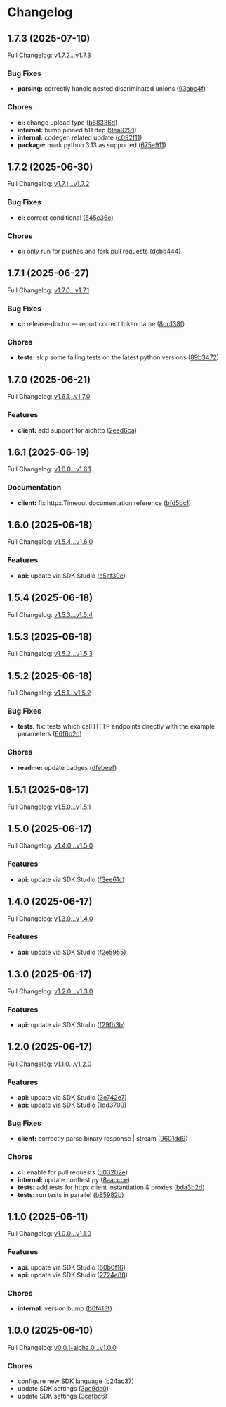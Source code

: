 # Changelog

## 1.7.3 (2025-07-10)

Full Changelog: [v1.7.2...v1.7.3](https://github.com/qanapi/qanapi-sdk-python/compare/v1.7.2...v1.7.3)

### Bug Fixes

* **parsing:** correctly handle nested discriminated unions ([93abc4f](https://github.com/qanapi/qanapi-sdk-python/commit/93abc4fd5554223264ad62727f75aff90856b410))


### Chores

* **ci:** change upload type ([b68336d](https://github.com/qanapi/qanapi-sdk-python/commit/b68336dc68070062e342a7e224608dc0b77dac6b))
* **internal:** bump pinned h11 dep ([9ea9291](https://github.com/qanapi/qanapi-sdk-python/commit/9ea92914f2ea9b40dfd1e024cec2db4971c4f5be))
* **internal:** codegen related update ([c092f11](https://github.com/qanapi/qanapi-sdk-python/commit/c092f1133ca310bcbc72af6feba436893f3abab9))
* **package:** mark python 3.13 as supported ([675e911](https://github.com/qanapi/qanapi-sdk-python/commit/675e911cd59df3f6eed5b5300ddb0502eed10364))

## 1.7.2 (2025-06-30)

Full Changelog: [v1.7.1...v1.7.2](https://github.com/qanapi/qanapi-sdk-python/compare/v1.7.1...v1.7.2)

### Bug Fixes

* **ci:** correct conditional ([545c36c](https://github.com/qanapi/qanapi-sdk-python/commit/545c36c50372857194a604b6fd5772cce3131a57))


### Chores

* **ci:** only run for pushes and fork pull requests ([dcbb444](https://github.com/qanapi/qanapi-sdk-python/commit/dcbb444243b83e47f73e2e2e4764f8b4cfb28f62))

## 1.7.1 (2025-06-27)

Full Changelog: [v1.7.0...v1.7.1](https://github.com/qanapi/qanapi-sdk-python/compare/v1.7.0...v1.7.1)

### Bug Fixes

* **ci:** release-doctor — report correct token name ([8dc138f](https://github.com/qanapi/qanapi-sdk-python/commit/8dc138f411b91f94037d5806554c42dba8c7d57e))


### Chores

* **tests:** skip some failing tests on the latest python versions ([89b3472](https://github.com/qanapi/qanapi-sdk-python/commit/89b3472ce0b2ffc82f8b644e9a8f04621a4794ea))

## 1.7.0 (2025-06-21)

Full Changelog: [v1.6.1...v1.7.0](https://github.com/qanapi/qanapi-sdk-python/compare/v1.6.1...v1.7.0)

### Features

* **client:** add support for aiohttp ([2eed6ca](https://github.com/qanapi/qanapi-sdk-python/commit/2eed6cab33fa770b3f2489ce4e5c872a64d28a8d))

## 1.6.1 (2025-06-19)

Full Changelog: [v1.6.0...v1.6.1](https://github.com/qanapi/qanapi-sdk-python/compare/v1.6.0...v1.6.1)

### Documentation

* **client:** fix httpx.Timeout documentation reference ([bfd5bc1](https://github.com/qanapi/qanapi-sdk-python/commit/bfd5bc102f895ce18c41a226f2e2e08831c1290c))

## 1.6.0 (2025-06-18)

Full Changelog: [v1.5.4...v1.6.0](https://github.com/qanapi/qanapi-sdk-python/compare/v1.5.4...v1.6.0)

### Features

* **api:** update via SDK Studio ([c5af39e](https://github.com/qanapi/qanapi-sdk-python/commit/c5af39e9af32368c0fa41471f27c93419f2a36ea))

## 1.5.4 (2025-06-18)

Full Changelog: [v1.5.3...v1.5.4](https://github.com/qanapi/qanapi-sdk-python/compare/v1.5.3...v1.5.4)

## 1.5.3 (2025-06-18)

Full Changelog: [v1.5.2...v1.5.3](https://github.com/qanapi/qanapi-sdk-python/compare/v1.5.2...v1.5.3)

## 1.5.2 (2025-06-18)

Full Changelog: [v1.5.1...v1.5.2](https://github.com/qanapi/qanapi-sdk-python/compare/v1.5.1...v1.5.2)

### Bug Fixes

* **tests:** fix: tests which call HTTP endpoints directly with the example parameters ([66f6b2c](https://github.com/qanapi/qanapi-sdk-python/commit/66f6b2c0377f3c538d12a574c3d52db94730d2bc))


### Chores

* **readme:** update badges ([dfebeef](https://github.com/qanapi/qanapi-sdk-python/commit/dfebeefd9171a908969377e73b33116067c26100))

## 1.5.1 (2025-06-17)

Full Changelog: [v1.5.0...v1.5.1](https://github.com/qanapi/qanapi-sdk-python/compare/v1.5.0...v1.5.1)

## 1.5.0 (2025-06-17)

Full Changelog: [v1.4.0...v1.5.0](https://github.com/qanapi/qanapi-sdk-python/compare/v1.4.0...v1.5.0)

### Features

* **api:** update via SDK Studio ([f3ee61c](https://github.com/qanapi/qanapi-sdk-python/commit/f3ee61ce2d37a75397397c01301e07add5295d36))

## 1.4.0 (2025-06-17)

Full Changelog: [v1.3.0...v1.4.0](https://github.com/qanapi/qanapi-sdk-python/compare/v1.3.0...v1.4.0)

### Features

* **api:** update via SDK Studio ([f2e5955](https://github.com/qanapi/qanapi-sdk-python/commit/f2e59558c1b6456b51e2fc17d6fb19ca9459e109))

## 1.3.0 (2025-06-17)

Full Changelog: [v1.2.0...v1.3.0](https://github.com/qanapi/qanapi-sdk-python/compare/v1.2.0...v1.3.0)

### Features

* **api:** update via SDK Studio ([f29fb3b](https://github.com/qanapi/qanapi-sdk-python/commit/f29fb3b6d8c1bdfd4a6c7a7b735e96e02a886677))

## 1.2.0 (2025-06-17)

Full Changelog: [v1.1.0...v1.2.0](https://github.com/qanapi/qanapi-sdk-python/compare/v1.1.0...v1.2.0)

### Features

* **api:** update via SDK Studio ([3e742e7](https://github.com/qanapi/qanapi-sdk-python/commit/3e742e79c759f7595f14a30661ef7b6042379eb9))
* **api:** update via SDK Studio ([1dd3709](https://github.com/qanapi/qanapi-sdk-python/commit/1dd3709beba0fe0f3959b1fc0ed124cb16300d3b))


### Bug Fixes

* **client:** correctly parse binary response | stream ([9601dd9](https://github.com/qanapi/qanapi-sdk-python/commit/9601dd9918b1da722b94ab401440d419ee120d0d))


### Chores

* **ci:** enable for pull requests ([503202e](https://github.com/qanapi/qanapi-sdk-python/commit/503202e9de0fdf75e5dd7a588640f273c35af66e))
* **internal:** update conftest.py ([8aaccce](https://github.com/qanapi/qanapi-sdk-python/commit/8aaccce8f6a15f3d8fe91fd138042abde66e6b9d))
* **tests:** add tests for httpx client instantiation & proxies ([bda3b2d](https://github.com/qanapi/qanapi-sdk-python/commit/bda3b2dd02711a41b08438fc644d61bac5edbd65))
* **tests:** run tests in parallel ([b85982b](https://github.com/qanapi/qanapi-sdk-python/commit/b85982bd5235492e0595df8300c83fd24693523a))

## 1.1.0 (2025-06-11)

Full Changelog: [v1.0.0...v1.1.0](https://github.com/qanapi/qanapi-sdk-python/compare/v1.0.0...v1.1.0)

### Features

* **api:** update via SDK Studio ([60b0f16](https://github.com/qanapi/qanapi-sdk-python/commit/60b0f16eeb2102b4858ed91926ffec0bc79d7f31))
* **api:** update via SDK Studio ([2724e88](https://github.com/qanapi/qanapi-sdk-python/commit/2724e88d0347e5ea8796521d58912aba9729f39c))


### Chores

* **internal:** version bump ([b6f413f](https://github.com/qanapi/qanapi-sdk-python/commit/b6f413f0c92ba2d5a4ffa6181a67687cbdf4b245))

## 1.0.0 (2025-06-10)

Full Changelog: [v0.0.1-alpha.0...v1.0.0](https://github.com/qanapi/qanapi-sdk-python/compare/v0.0.1-alpha.0...v1.0.0)

### Chores

* configure new SDK language ([b24ac37](https://github.com/qanapi/qanapi-sdk-python/commit/b24ac37a35207f8fb73f306606c8fff1022df777))
* update SDK settings ([3ac9dc0](https://github.com/qanapi/qanapi-sdk-python/commit/3ac9dc01c1b1e380d82f6b08f70ebfe472142d14))
* update SDK settings ([3cafbc6](https://github.com/qanapi/qanapi-sdk-python/commit/3cafbc6ac38459ec1ead899ebc5012b999828cb1))

